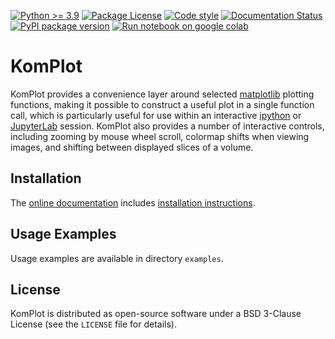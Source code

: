 [![Python \>= 3.9](https://img.shields.io/badge/python-3.9+-green.svg)](https://www.python.org/)
[![Package License](https://img.shields.io/github/license/bwohlberg/komplot.svg)](https://github.com/bwohlberg/komplot/blob/main/LICENSE)
[![Code style](https://img.shields.io/badge/code%20style-black-000000.svg)](https://github.com/psf/black)
[![Documentation Status](https://readthedocs.org/projects/komplot/badge/?version=latest)](http://komplot.readthedocs.io/en/latest/?badge=latest)
[![PyPI package version](https://badge.fury.io/py/komplot.svg)](https://badge.fury.io/py/komplot)
[![Run notebook on google colab](https://colab.research.google.com/assets/colab-badge.svg)](https://colab.research.google.com/github/bwohlberg/komplot/blob/main/examples/komplot.ipynb)


# KomPlot

KomPlot provides a convenience layer around selected [matplotlib](https://matplotlib.org) plotting functions, making it possible to construct a useful plot in a single function call, which is particularly useful for use within an interactive [ipython](https://ipython.org) or [JupyterLab](https://jupyter.org) session. KomPlot also provides a number of interactive controls, including zooming by mouse wheel scroll, colormap shifts when viewing images, and shifting between displayed slices of a volume.


## Installation

The [online documentation](https://komplot.rtfd.io) includes [installation instructions](https://komplot.rtfd.io/en/latest/install.html).


## Usage Examples

Usage examples are available in directory `examples`.


## License

KomPlot is distributed as open-source software under a BSD 3-Clause License (see the `LICENSE` file for details).
